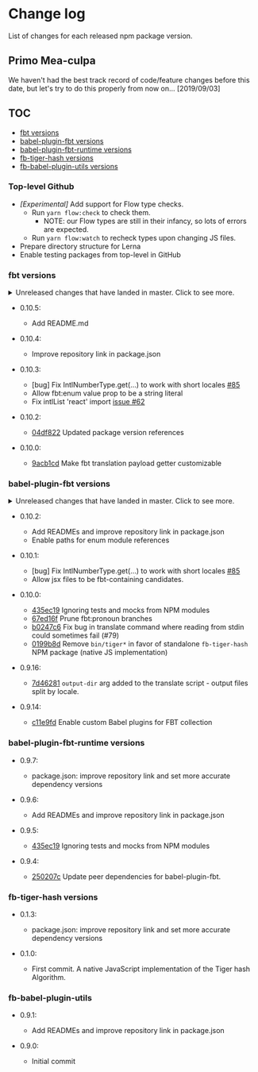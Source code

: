 # Change log

List of changes for each released npm package version.

## Primo Mea-culpa
We haven't had the best track record of code/feature changes before this date, but let's try to do this properly from now on... [2019/09/03]

## TOC

- [fbt versions](#fbt-versions)
- [babel-plugin-fbt versions](#babel-plugin-fbt-versions)
- [babel-plugin-fbt-runtime versions](#babel-plugin-fbt-runtime-versions)
- [fb-tiger-hash versions](#fb-tiger-hash-versions)
- [fb-babel-plugin-utils versions](#fb-babel-plugin-utils)

### Top-level Github
- *[Experimental]* Add support for Flow type checks.
  - Run `yarn flow:check` to check them.
    - NOTE: our Flow types are still in their infancy, so lots of errors are expected.
  - Run `yarn flow:watch` to recheck types upon changing JS files.
- Prepare directory structure for Lerna
- Enable testing packages from top-level in GitHub

### fbt versions
  <details>
    <summary>
     Unreleased changes that have landed in master. Click to see more.
    </summary>
  </details>

- 0.10.5:
  - Add README.md

- 0.10.4:
  - Improve repository link in package.json

- 0.10.3:
  - [bug] Fix IntlNumberType.get(...) to work with short locales [#85](https://github.com/facebookincubator/fbt/pull/85)
  - Allow fbt:enum value prop to be a string literal
  - Fix intlList 'react' import [issue #62](https://github.com/facebookincubator/fbt/issues/62)

- 0.10.2:
  - [04df822](https://github.com/facebookincubator/fbt/commit/04df822) Updated package version references

- 0.10.0:
  - [9acb1cd](https://github.com/facebookincubator/fbt/commit/9acb1cd) Make fbt translation payload getter customizable

### babel-plugin-fbt versions
  <details>
    <summary>
     Unreleased changes that have landed in master. Click to see more.
    </summary>

  </details>

- 0.10.2:
  - Add READMEs and improve repository link in package.json
  - Enable paths for enum module references

- 0.10.1:
  - [bug] Fix IntlNumberType.get(...) to work with short locales [#85](https://github.com/facebookincubator/fbt/pull/85)
  - Allow jsx files to be fbt-containing candidates.

- 0.10.0:
  - [435ec19](https://github.com/facebookincubator/fbt/commit/435ec19) Ignoring tests and mocks from NPM modules
  - [67ed16f](https://github.com/facebookincubator/fbt/commit/67ed16f) Prune fbt:pronoun branches
  - [b0247c6](https://github.com/facebookincubator/fbt/commit/b0247c6) Fix bug in translate command where reading from stdin could sometimes fail (#79)
  - [0199b8d](https://github.com/facebookincubator/fbt/commit/0199b8d) Remove `bin/tiger*` in favor of standalone `fb-tiger-hash` NPM package (native JS implementation)

- 0.9.16:
  - [7d46281](https://github.com/facebookincubator/fbt/commit/7d46281) `output-dir` arg added to the translate script - output files split by locale.

- 0.9.14:
  - [c11e9fd](https://github.com/facebookincubator/fbt/commit/c11e9fd) Enable custom Babel plugins for FBT collection

### babel-plugin-fbt-runtime versions
- 0.9.7:
  - package.json: improve repository link and set more accurate dependency versions

- 0.9.6:
  - Add READMEs and improve repository link in package.json

- 0.9.5:
  - [435ec19](https://github.com/facebookincubator/fbt/commit/435ec19) Ignoring tests and mocks from NPM modules

- 0.9.4:
  - [250207c](https://github.com/facebookincubator/fbt/commit/250207c) Update peer dependencies for babel-plugin-fbt.

### fb-tiger-hash versions
- 0.1.3:
  - package.json: improve repository link and set more accurate dependency versions

- 0.1.0:
  -  First commit. A native JavaScript implementation of the Tiger hash Algorithm.

### fb-babel-plugin-utils

- 0.9.1:
  - Add READMEs and improve repository link in package.json

- 0.9.0:
  - Initial commit
